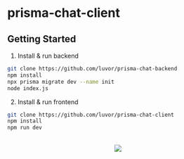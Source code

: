 # prisma-chat-client

## Getting Started

1. Install & run backend
```bash
git clone https://github.com/luvor/prisma-chat-backend
npm install
npx prisma migrate dev --name init
node index.js
```
2. Install & run frontend
```bash
git clone https://github.com/luvor/prisma-chat-client
npm install
npm run dev
```


<br>

<center><img src="https://github.com/luvor/prisma-chat-client/assets/86249418/62db6873-27ba-4d90-b216-e82e914e0b10" /></center>

<br>
